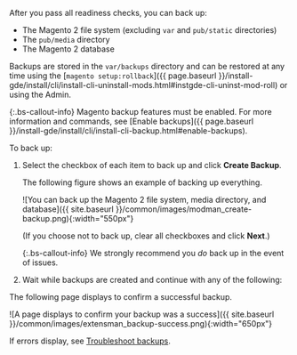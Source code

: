 After you pass all readiness checks, you can back up:

*  The Magento 2 file system (excluding `var` and `pub/static` directories)
*  The `pub/media` directory
*  The Magento 2 database

Backups are stored in the `var/backups` directory and can be restored at any time using the [`magento setup:rollback`]({{ page.baseurl }}/install-gde/install/cli/install-cli-uninstall-mods.html#instgde-cli-uninst-mod-roll) or using the Admin.

{:.bs-callout-info}
Magento backup features must be enabled. For more information and commands, see [Enable backups]({{ page.baseurl }}/install-gde/install/cli/install-cli-backup.html#enable-backups).

To back up:

1. Select the checkbox of each item to back up and click **Create Backup**.

   The following figure shows an example of backing up everything.

   ![You can back up the Magento 2 file system, media directory, and database]({{ site.baseurl }}/common/images/modman_create-backup.png){:width="550px"}

   (If you choose not to back up, clear all checkboxes and click **Next**.)

   {:.bs-callout-info}
   We strongly recommend you <em>do</em> back up in the event of issues.

1. Wait while backups are created and continue with any of the following:

The following page displays to confirm a successful backup.

![A page displays to confirm your backup was a success]({{ site.baseurl }}/common/images/extensman_backup-success.png){:width="650px"}

If errors display, see [Troubleshoot backups](https://support.magento.com/hc/en-us/articles/360032990672).

